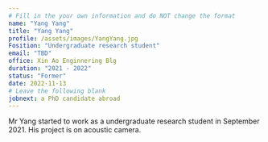 ```yaml
---
# Fill in the your own information and do NOT change the format
name: "Yang Yang"
title: "Yang Yang"
profile: /assets/images/YangYang.jpg
Fosition: "Undergraduate research student"
email: "TBD"
office: Xin Ao Enginnering Blg
duration: "2021 - 2022"
status: "Former" 
date: 2022-11-13
# Leave the following blank
jobnext: a PhD candidate abroad
---
```


Mr Yang started to work as a undergraduate research student in September 2021. His project is on
acoustic camera.
